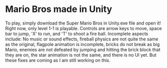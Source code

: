 # Mario Bros made in Unity
To play, simply download the Super Mario Bros in Unity.exe file and
open it! Right now, only level 1-1 is playable.
Controls are arrow keys to move, space bar to jump, 'X' to run, and 'T' to shoot a fire ball.
Incomplete aspects include: No music or sound effects, fireball physics are not quite the same
as the original, flagpole animation is incomplete, bricks do not break as big Mario, enemies are
not defeated by jumping and hitting the brick block that they are on, the star animation is not
the same, and there is no UI yet. But these fixes are coming as I am still working on this.
